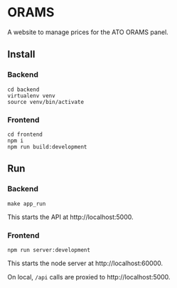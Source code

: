 # ORAMS
A website to manage prices for the ATO ORAMS panel.
## Install
### Backend
```
cd backend
virtualenv venv
source venv/bin/activate
```
### Frontend
```
cd frontend
npm i
npm run build:development
```
## Run
### Backend
```
make app_run
```
This starts the API at http://localhost:5000.
### Frontend
```
npm run server:development
```
This starts the node server at http://localhost:60000.

On local, `/api` calls are proxied to http://localhost:5000. 
